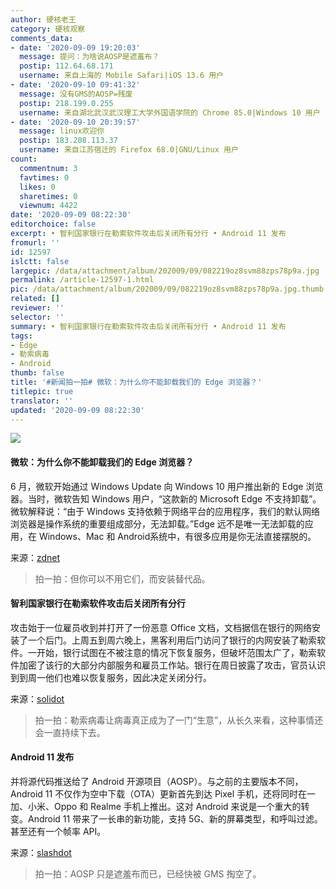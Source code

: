 ```yaml
---
author: 硬核老王
category: 硬核观察
comments_data:
- date: '2020-09-09 19:20:03'
  message: 提问：为啥说AOSP是遮羞布？
  postip: 112.64.68.171
  username: 来自上海的 Mobile Safari|iOS 13.6 用户
- date: '2020-09-10 09:41:32'
  message: 没有GMS的AOSP=残废
  postip: 218.199.0.255
  username: 来自湖北武汉武汉理工大学外国语学院的 Chrome 85.0|Windows 10 用户
- date: '2020-09-10 20:39:57'
  message: linux欢迎你
  postip: 183.208.113.37
  username: 来自江苏宿迁的 Firefox 68.0|GNU/Linux 用户
count:
  commentnum: 3
  favtimes: 0
  likes: 0
  sharetimes: 0
  viewnum: 4422
date: '2020-09-09 08:22:30'
editorchoice: false
excerpt: • 智利国家银行在勒索软件攻击后关闭所有分行 • Android 11 发布
fromurl: ''
id: 12597
islctt: false
largepic: /data/attachment/album/202009/09/082219oz8svm88zps78p9a.jpg
permalink: /article-12597-1.html
pic: /data/attachment/album/202009/09/082219oz8svm88zps78p9a.jpg.thumb.jpg
related: []
reviewer: ''
selector: ''
summary: • 智利国家银行在勒索软件攻击后关闭所有分行 • Android 11 发布
tags:
- Edge
- 勒索病毒
- Android
thumb: false
title: '#新闻拍一拍# 微软：为什么你不能卸载我们的 Edge 浏览器？'
titlepic: true
translator: ''
updated: '2020-09-09 08:22:30'
---
```


![](/data/attachment/album/202009/09/082219oz8svm88zps78p9a.jpg)


#### 微软：为什么你不能卸载我们的 Edge 浏览器？


6 月，微软开始通过 Windows Update 向 Windows 10 用户推出新的 Edge 浏览器。当时，微软告知 Windows 用户，“这款新的 Microsoft Edge 不支持卸载”。微软解释说：“由于 Windows 支持依赖于网络平台的应用程序，我们的默认网络浏览器是操作系统的重要组成部分，无法卸载。”Edge 远不是唯一无法卸载的应用，在 Windows、Mac 和 Android系统中，有很多应用是你无法直接摆脱的。


来源：[zdnet](https://www.zdnet.com/article/microsoft-heres-why-you-cant-uninstall-our-edge-browser/)



> 
> 拍一拍：但你可以不用它们，而安装替代品。
> 
> 
> 


#### 智利国家银行在勒索软件攻击后关闭所有分行


攻击始于一位雇员收到并打开了一份恶意 Office 文档，文档据信在银行的网络安装了一个后门。上周五到周六晚上，黑客利用后门访问了银行的内网安装了勒索软件。一开始，银行试图在不被注意的情况下恢复服务，但破坏范围太广了，勒索软件加密了该行的大部分内部服务和雇员工作站。银行在周日披露了攻击，官员认识到到周一他们也难以恢复服务，因此决定关闭分行。


来源：[solidot](https://www.solidot.org/story?sid=65477)



> 
> 拍一拍：勒索病毒让病毒真正成为了一门“生意”，从长久来看，这种事情还会一直持续下去。
> 
> 
> 


#### Android 11 发布


并将源代码推送给了 Android 开源项目（AOSP）。与之前的主要版本不同，Android 11 不仅作为空中下载（OTA）更新首先到达 Pixel 手机，还将同时在一加、小米、Oppo 和 Realme 手机上推出。这对 Android 来说是一个重大的转变。Android 11 带来了一长串的新功能，支持 5G、新的屏幕类型，和呼叫过滤。甚至还有一个帧率 API。


来源：[slashdot](https://tech.slashdot.org/story/20/09/08/1710224/google-begins-rolling-out-android-11)



> 
> 拍一拍：AOSP 只是遮羞布而已，已经快被 GMS 掏空了。
> 
> 
>